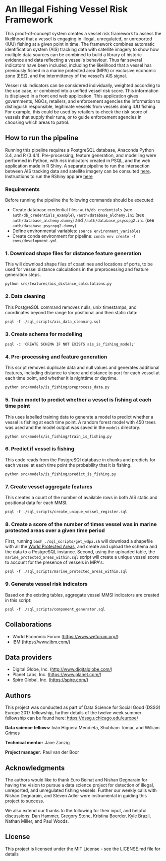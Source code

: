 # An Illegal Fishing Vessel Risk Framework
This proof-of-concept system creates a vessel risk framework to assess the likelihood that a vessel is engaging in illegal,
unregulated, or unreported (IUU) fishing at a given point in time. The framework combines automatic identification system (AIS)
 tracking data with satellite imagery to show how multiple data sources can be combined to build a library of historic evidence 
and data reflecting a vessel's behaviour. Thus far several indicators have been included, including the likelihood 
that a vessel has previously fished in a marine protected area (MPA) or exclusive economic zone (EEZ), and the 
intermittency of the vessel's AIS signal. 

Vessel risk indicators can be considered individually, weighted according to the use case, or combined into a unified 
vessel risk score. This information is displayed in a front end web application. This application gives governments, 
NGOs, retailers, and enforcement agencies the information to distinguish responsible, legitimate vessels from 
vessels doing IUU fishing. For example, this could be used by retailers to check the risk score of vessels that supply
their tuna, or to guide enforcement agencies in choosing which areas to patrol. 

## How to run the pipeline
Running this pipeline requires a PostgreSQL database, Anaconda Python 3.4, and R (3.4.1). Pre-processing, 
feature generation, and modelling were performed in Python, with risk indicators created in PSQL, and the web application 
made in R Shiny. A separate pipeline to run the intersection between AIS tracking data and satellite imagery can be 
consulted [here](../master/src/sat_imagery/README.md). Instructions to run the RShiny app are 
[here](../master/shiny_app/README.md)

### Requirements
Before running the pipeline the following commands should be executed:
* Create database credential files: `auth/db_credentials` (see `auth/db_credentials_example`), `/auth/database_alchemy.ini` (see `auth/database_alchemy.dummy`) and `/auth/database_psycopg2.ini` (see `auth/database_psycopg2.dummy`)
* Define environmental variables: `source environment_variables`
* Create conda environment for pipeline: `conda env create -f envs/development.yml`

### 1. Download shape files for distance feature generation
This will download shape files of coastlines and locations of ports, to be used for vessel distance calculations 
in the preprocessing and feature generation steps.

`python src/features/ais_distance_calculations.py`

### 2. Data cleaning
This PostgreSQL command removes nulls, unix timestamps, and coordinates beyond the range for positional and 
then static data:

`psql -f ./sql_scripts/ais_data_cleaning.sql`

### 3. Create schema for modelling
`psql -c 'CREATE SCHEMA IF NOT EXISTS ais_is_fishing_model;'`

### 4. Pre-processing and feature generation 
This script removes duplicate data and null values and generates additional features, including distance to shore
and distance to port for each vessel at each time point, and whether it is nighttime or daytime. 

`python src/models/is_fishing/preprocess_data.py`

### 5. Train model to predict whether a vessel is fishing at each time point
This uses labelled training data to generate a model to predict whether a vessel is fishing at each time point. 
A random forest model with 450 trees was used and the model output was saved in the `models` directory.

`python src/models/is_fishing/train_is_fishing.py`

### 6. Predict if vessel is fishing
This code reads from the PostgreSQl database in chunks and predicts for each vessel at each time point the 
probability that it is fishing.

`python src/models/is_fishing/predict_is_fishing.py`

### 7. Create vessel aggregate features
This creates a count of the number of available rows in both AIS static and positional data for each MMSI.

`psql -f ./sql_scripts/create_unique_vessel_register.sql`

### 8. Create a score of the number of times vessel was in marine protected areas over a given time period
First, running `bash ./sql_scripts/get_wdpa.sh` will download a shapefile with all the 
[World Protected Areas](https://www.protectedplanet.net), and create and upload the schema and the data to a 
PostgreSQL instance. Second, using the uploaded table, the `marine_protected_areas_within.sql` script will 
create a unique vessel score to account for the presence of vessels in MPA's:

`psql -f ./sql_scripts/marine_protected_areas_within.sql`

### 9. Generate vessel risk indicators
Based on the existing tables, aggregate vessel MMSI indicators are created in this script:

`psql -f ./sql_scripts/component_generator.sql`

## Collaborations
* World Economic Forum (https://www.weforum.org/)
* IBM (https://www.ibm.com/)

## Data providers
* Digital Globe, Inc. (http://www.digitalglobe.com/)
* Planet Labs, Inc. (https://www.planet.com/)
* Spire Global, Inc. (https://spire.com/)

## Authors
This project was conducted as part of Data Science for Social Good (DSSG) Europe 2017 fellowship, further details of 
the twelve week summer fellowship can be found here:
https://dssg.uchicago.edu/europe/

**Data science fellows:** Iván Higuera Mendieta, Shubham Tomar, and William Grimes

**Technical mentor:** Jane Zanzig

**Project manager:** Paul van der Boor

## Acknowledgments
The authors would like to thank Euro Beinat and Nishan Degnarain for having the vision to pursue a data science project 
for detection of illegal, unreported, and unregulated fishing vessels. Further our weekly calls with Nishan Degnarain, and 
Steven Adler were instrumental in guiding this project to success.

We also extend our thanks to the following for their input, and helpful discussions: Dan Hammer, Gregory Stone, 
Kristina Boerder, Kyle Brazil, Nathan Miller, and Paul Woods.

## License
This project is licensed under the MIT License - see the LICENSE.md file for details

<!--

### Uploading data to database from S3 to AWS (wef-oceans)

1. Explore data in the bucket (check permissions in `~/.aws/credentials`)
`aws s3 --profile dssg2017 ls s3://dssg2017-wef --recursive`
[can use the `--human-readable --summarize` flags]

2. Download the data (remember to `cd /mnt/data/shared`)
`aws s3 --profile dssg2017 cp s3://dssg2017-wef . --recursive`
[The command will create a new folder and will not copy the files that already exist]

3. Explore and concatenate files (both static and positional)
```
files=(*static*)
{ head -n1 ${files[0]}; for f in ${files[*]}; do tail -n+2 "$f"; done; } > static_concat.csv

files=(*static*)
{ head -n1 ${files[0]}; for f in ${files[*]}; do tail -n+2 "$f"; done; } > position_concat.csv
```

4. Create DB schema:
`CREATE SCHEMA ais_messages;`

5. Generate SQL table with `csvsql` for static AIS data:
`head -n 3000000 static_concat.csv | iconv -t ascii | tr [:upper:] [:lower:] | tr ' ' '_' | csvsql -i postgresql`

```
CREATE TABLE ais_messages.full_year_static (
        msg_type INTEGER, 
        mmsi INTEGER, 
        timestamp TIMESTAMP, 
        imo FLOAT, 
        name VARCHAR(20), 
        ship_and_cargo_type FLOAT, 
        length FLOAT, 
        width FLOAT, 
        draught FLOAT, 
        eta_date VARCHAR(23), 
        call_sign VARCHAR(7), 
        destination VARCHAR(20)
);
```

6. Generate SQL table with `csvsql` for position ais data
`head -n 3000000 position_concat.csv | iconv -t ascii | tr [:upper:] [:lower:] | tr ' ' '_' | csvsql -i postgresql`

```
CREATE TABLE ais_messages.full_year_position (
        msg_type INTEGER, 
        mmsi INTEGER, 
        timestamp TIMESTAMP, 
        status INTEGER, 
        rot INTEGER, 
        speed FLOAT, 
        accuracy INTEGER, 
        longitude FLOAT, 
        latitude FLOAT, 
        course FLOAT, 
        heading INTEGER, 
        maneuver INTEGER
);
```


7. Upload data to database using `psql`:
`cat static_concat.csv | psql -c "\copy ais_messages.full_year_static from stdin with csv header;"`
Similarly for positional data:
`cat position_concat.csv | psql -c "\copy ais_messages.full_year_position from stdin with csv header;"`

8. Create geom column for positional coordinates:
```
ALTER TABLE ais_messages.full_year_position ADD COLUMN geom geometry(Point,4326);
UPDATE ais_messages.full_year_position SET geom = ST_SetSRID(ST_MakePoint(longitude, latitude), 4326);
```

9. Index database:
```
CREATE INDEX full_year_position_mmsi_idx ON ais_messages.full_year_position (mmsi) ;
CREATE INDEX full_year_position_geom_idx ON ais_messages.full_year_position (geom) ;
CREATE INDEX full_year_static_mmsi_idx ON ais_messages.full_year_static (mmsi) ;
```

10. Clean data:

```
DELETE
FROM ais_messages.full_year_position
WHERE (mmsi IS NULL OR mmsi < 100000000) 
OR (timestamp IS NULL OR timestamp = '1970-01-01 00:00:00') 
OR (longitude IS NULL OR longitude NOT BETWEEN -180 AND 180)
OR (latitude IS NULL OR latitude NOT BETWEEN -90 AND 90);

```

```
DELETE
FROM ais_messages.full_year_static
WHERE (mmsi IS NULL OR mmsi < 100000000) 
OR (timestamp IS NULL OR timestamp = '1970-01-01 00:00:00');
```
-->
